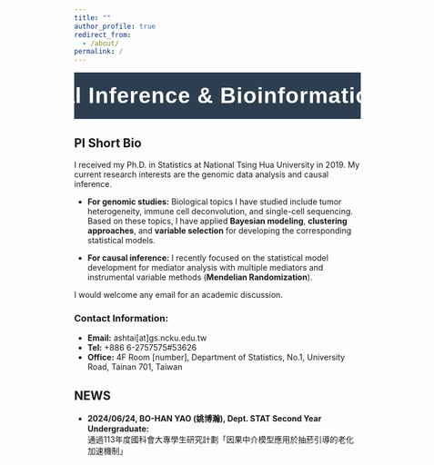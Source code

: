 ```yaml
---
title: ""
author_profile: true
redirect_from: 
  - /about/
permalink: /
---
```


<!-- Banner Section -->
<div class="banner">
  <div class="banner-content">
    <h1>Causal Inference & Bioinformatics Lab</h1>
  </div>
</div>

<!-- PI Short Bio Section -->
## PI Short Bio
I received my Ph.D. in Statistics at National Tsing Hua University in 2019. My current research interests are the genomic data analysis and causal inference.

- **For genomic studies:**
  Biological topics I have studied include tumor heterogeneity, immune cell deconvolution, and single-cell sequencing. Based on these topics, I have applied **Bayesian modeling**, **clustering approaches**, and **variable selection** for developing the corresponding statistical models.

- **For causal inference:**
  I recently focused on the statistical model development for mediator analysis with multiple mediators and instrumental variable methods (**Mendelian Randomization**).

I would welcome any email for an academic discussion.
### Contact Information:
 - **Email:** ashtai[at]gs.ncku.edu.tw
 - **Tel:** +886 6-2757575#53626
 - **Office:** 4F Room [number], Department of Statistics, No.1, University Road, Tainan 701, Taiwan

<!-- News Section -->
## NEWS
- **2024/06/24, BO-HAN YAO (姚博瀚), Dept. STAT Second Year Undergraduate:**  
  通過113年度國科會大專學生研究計劃「因果中介模型應用於抽菸引導的老化加速機制」




<!-- Custom CSS for the Banner -->
<style>
  /* Banner Styling */
  .banner {
    background-color: #2c3e50; /* Dark blue background */
    color: #ffffff; /* White text */
    padding: 20px; /* Padding for the banner */
    display: flex; /* Use flexbox to center the content */
    justify-content: center; /* Center the content horizontally */
    align-items: center; /* Center the content vertically */
    text-align: center; /* Center text in the banner */
    width: 100%; /* Full width of the page */
    box-sizing: border-box; /* Ensure padding is included in width */
    margin-bottom: 20px; /* Add space below the banner */
  }

  /* Styling the Banner Heading */
  .banner h1 {
    font-size: clamp(1.5rem, 4vw, 2.5rem); /* Adaptive font size */
    margin: 0; /* No extra margin around the heading */
    font-family: 'Arial', sans-serif; /* Clean font */
    letter-spacing: 1px; /* Adjusted spacing for mobile /nowrap */
    white-space: nowrap; /* Allows text to wrap on smaller screens */
    line-height: 1.1; /* Line height for readability */
    word-break: break-word; /* Breaks long words if needed on very small screens */
  }

  /* Extra small screens (e.g., iPhone) */
  @media (max-width: 375px) {
    .banner h1 {
      font-size: 1.2rem; /* Further reduce font size */
      line-height: 1.2; /* Adjust line height */
    }
  }
</style>
